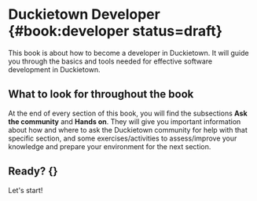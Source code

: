 # Duckietown Developer {#book:developer status=draft}

This book is about how to become a developer in 
Duckietown. It will guide you through the basics 
and tools needed for effective software development 
in Duckietown.


<minitoc levels="2"/>


## What to look for throughout the book

At the end of every section of this book, you will find the
subsections **Ask the community** and **Hands on**. They will
give you important information about how and where to ask the 
Duckietown community for help with that specific section, and
some exercises/activities to assess/improve your knowledge 
and prepare your environment for the next section.


## Ready? {}

Let's start!


<div style="page-break-before: always"></div>